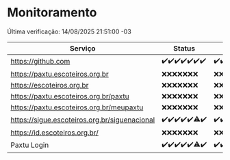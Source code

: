 # Monitoramento

Última verificação: 14/08/2025 21:51:00 -03

|Serviço|Status|Últimas 24h|
|---|---|---|
|https://github.com|<span title="2025-08-08: OK=22">✔️</span><span title="2025-08-09: OK=23">✔️</span><span title="2025-08-10: OK=22">✔️</span><span title="2025-08-11: OK=22">✔️</span><span title="2025-08-12: OK=23">✔️</span><span title="2025-08-13: OK=23">✔️</span><span title="2025-08-14: OK=1">✔️</span>|<span title="13/08/2025 23:43:00 -03 : 200">✔️</span><span title="14/08/2025 00:45:00 -03 : 200">✔️</span><span title="14/08/2025 01:20:00 -03 : 200">✔️</span><span title="14/08/2025 02:12:00 -03 : 200">✔️</span><span title="14/08/2025 03:15:00 -03 : 200">✔️</span><span title="14/08/2025 04:12:00 -03 : 200">✔️</span><span title="14/08/2025 05:14:00 -03 : 200">✔️</span><span title="14/08/2025 06:13:00 -03 : 200">✔️</span><span title="14/08/2025 07:10:00 -03 : 200">✔️</span><span title="14/08/2025 08:08:00 -03 : 200">✔️</span><span title="14/08/2025 09:19:00 -03 : 200">✔️</span><span title="14/08/2025 10:28:00 -03 : 200">✔️</span><span title="14/08/2025 11:10:00 -03 : 200">✔️</span><span title="14/08/2025 12:10:00 -03 : 200">✔️</span><span title="14/08/2025 13:13:00 -03 : 200">✔️</span><span title="14/08/2025 14:09:00 -03 : 200">✔️</span><span title="14/08/2025 15:14:00 -03 : 200">✔️</span><span title="14/08/2025 16:09:00 -03 : 200">✔️</span><span title="14/08/2025 17:11:00 -03 : 200">✔️</span><span title="14/08/2025 18:09:00 -03 : 200">✔️</span><span title="14/08/2025 19:09:00 -03 : 200">✔️</span><span title="14/08/2025 20:09:00 -03 : 200">✔️</span><span title="14/08/2025 21:51:00 -03 : 200">✔️</span>|
|https://paxtu.escoteiros.org.br|<span title="2025-08-08: Falhas=22">❌</span><span title="2025-08-09: Falhas=23">❌</span><span title="2025-08-10: Falhas=22">❌</span><span title="2025-08-11: Falhas=22">❌</span><span title="2025-08-12: Falhas=23">❌</span><span title="2025-08-13: Falhas=23">❌</span><span title="2025-08-14: Falhas=1">❌</span>|<span title="13/08/2025 23:43:00 -03 : 403">❌</span><span title="14/08/2025 00:45:00 -03 : 403">❌</span><span title="14/08/2025 01:20:00 -03 : 403">❌</span><span title="14/08/2025 02:12:00 -03 : 403">❌</span><span title="14/08/2025 03:15:00 -03 : 403">❌</span><span title="14/08/2025 04:12:00 -03 : 403">❌</span><span title="14/08/2025 05:14:00 -03 : 403">❌</span><span title="14/08/2025 06:13:00 -03 : 403">❌</span><span title="14/08/2025 07:10:00 -03 : 403">❌</span><span title="14/08/2025 08:08:00 -03 : 403">❌</span><span title="14/08/2025 09:19:00 -03 : 403">❌</span><span title="14/08/2025 10:28:00 -03 : 403">❌</span><span title="14/08/2025 11:10:00 -03 : 403">❌</span><span title="14/08/2025 12:10:00 -03 : 403">❌</span><span title="14/08/2025 13:13:00 -03 : 403">❌</span><span title="14/08/2025 14:09:00 -03 : 403">❌</span><span title="14/08/2025 15:14:00 -03 : 403">❌</span><span title="14/08/2025 16:09:00 -03 : 403">❌</span><span title="14/08/2025 17:11:00 -03 : 403">❌</span><span title="14/08/2025 18:09:00 -03 : 403">❌</span><span title="14/08/2025 19:09:00 -03 : 403">❌</span><span title="14/08/2025 20:09:00 -03 : 403">❌</span><span title="14/08/2025 21:51:00 -03 : 403">❌</span>|
|https://escoteiros.org.br|<span title="2025-08-08: Falhas=22">❌</span><span title="2025-08-09: Falhas=23">❌</span><span title="2025-08-10: Falhas=22">❌</span><span title="2025-08-11: Falhas=22">❌</span><span title="2025-08-12: Falhas=23">❌</span><span title="2025-08-13: Falhas=23">❌</span><span title="2025-08-14: Falhas=1">❌</span>|<span title="13/08/2025 23:43:00 -03 : 403">❌</span><span title="14/08/2025 00:45:00 -03 : 403">❌</span><span title="14/08/2025 01:20:00 -03 : 403">❌</span><span title="14/08/2025 02:12:00 -03 : 403">❌</span><span title="14/08/2025 03:15:00 -03 : 403">❌</span><span title="14/08/2025 04:12:00 -03 : 403">❌</span><span title="14/08/2025 05:14:00 -03 : 403">❌</span><span title="14/08/2025 06:13:00 -03 : 403">❌</span><span title="14/08/2025 07:10:00 -03 : 403">❌</span><span title="14/08/2025 08:08:00 -03 : 403">❌</span><span title="14/08/2025 09:19:00 -03 : 403">❌</span><span title="14/08/2025 10:28:00 -03 : 403">❌</span><span title="14/08/2025 11:10:00 -03 : 403">❌</span><span title="14/08/2025 12:10:00 -03 : 403">❌</span><span title="14/08/2025 13:13:00 -03 : 403">❌</span><span title="14/08/2025 14:09:00 -03 : 403">❌</span><span title="14/08/2025 15:14:00 -03 : 403">❌</span><span title="14/08/2025 16:09:00 -03 : 403">❌</span><span title="14/08/2025 17:11:00 -03 : 403">❌</span><span title="14/08/2025 18:09:00 -03 : 403">❌</span><span title="14/08/2025 19:09:00 -03 : 403">❌</span><span title="14/08/2025 20:09:00 -03 : 403">❌</span><span title="14/08/2025 21:51:00 -03 : 403">❌</span>|
|https://paxtu.escoteiros.org.br/paxtu|<span title="2025-08-08: Falhas=22">❌</span><span title="2025-08-09: Falhas=23">❌</span><span title="2025-08-10: Falhas=22">❌</span><span title="2025-08-11: Falhas=22">❌</span><span title="2025-08-12: Falhas=23">❌</span><span title="2025-08-13: Falhas=23">❌</span><span title="2025-08-14: Falhas=1">❌</span>|<span title="13/08/2025 23:43:00 -03 : 403">❌</span><span title="14/08/2025 00:45:00 -03 : 403">❌</span><span title="14/08/2025 01:20:00 -03 : 403">❌</span><span title="14/08/2025 02:12:00 -03 : 403">❌</span><span title="14/08/2025 03:15:00 -03 : 403">❌</span><span title="14/08/2025 04:12:00 -03 : 403">❌</span><span title="14/08/2025 05:14:00 -03 : 403">❌</span><span title="14/08/2025 06:13:00 -03 : 403">❌</span><span title="14/08/2025 07:10:00 -03 : 403">❌</span><span title="14/08/2025 08:08:00 -03 : 403">❌</span><span title="14/08/2025 09:19:00 -03 : 403">❌</span><span title="14/08/2025 10:28:00 -03 : 403">❌</span><span title="14/08/2025 11:10:00 -03 : 403">❌</span><span title="14/08/2025 12:10:00 -03 : 403">❌</span><span title="14/08/2025 13:13:00 -03 : 403">❌</span><span title="14/08/2025 14:09:00 -03 : 403">❌</span><span title="14/08/2025 15:14:00 -03 : 403">❌</span><span title="14/08/2025 16:09:00 -03 : 403">❌</span><span title="14/08/2025 17:11:00 -03 : 403">❌</span><span title="14/08/2025 18:09:00 -03 : 403">❌</span><span title="14/08/2025 19:09:00 -03 : 403">❌</span><span title="14/08/2025 20:09:00 -03 : 403">❌</span><span title="14/08/2025 21:51:00 -03 : 403">❌</span>|
|https://paxtu.escoteiros.org.br/meupaxtu|<span title="2025-08-08: Falhas=22">❌</span><span title="2025-08-09: Falhas=23">❌</span><span title="2025-08-10: Falhas=22">❌</span><span title="2025-08-11: Falhas=22">❌</span><span title="2025-08-12: Falhas=23">❌</span><span title="2025-08-13: Falhas=23">❌</span><span title="2025-08-14: Falhas=1">❌</span>|<span title="13/08/2025 23:43:00 -03 : 403">❌</span><span title="14/08/2025 00:45:00 -03 : 403">❌</span><span title="14/08/2025 01:20:00 -03 : 403">❌</span><span title="14/08/2025 02:12:00 -03 : 403">❌</span><span title="14/08/2025 03:15:00 -03 : 403">❌</span><span title="14/08/2025 04:12:00 -03 : 403">❌</span><span title="14/08/2025 05:14:00 -03 : 403">❌</span><span title="14/08/2025 06:13:00 -03 : 403">❌</span><span title="14/08/2025 07:10:00 -03 : 403">❌</span><span title="14/08/2025 08:08:00 -03 : 403">❌</span><span title="14/08/2025 09:19:00 -03 : 403">❌</span><span title="14/08/2025 10:28:00 -03 : 403">❌</span><span title="14/08/2025 11:10:00 -03 : 403">❌</span><span title="14/08/2025 12:10:00 -03 : 403">❌</span><span title="14/08/2025 13:13:00 -03 : 403">❌</span><span title="14/08/2025 14:09:00 -03 : 403">❌</span><span title="14/08/2025 15:14:00 -03 : 403">❌</span><span title="14/08/2025 16:09:00 -03 : 403">❌</span><span title="14/08/2025 17:11:00 -03 : 403">❌</span><span title="14/08/2025 18:09:00 -03 : 403">❌</span><span title="14/08/2025 19:09:00 -03 : 403">❌</span><span title="14/08/2025 20:09:00 -03 : 403">❌</span><span title="14/08/2025 21:51:00 -03 : 403">❌</span>|
|https://sigue.escoteiros.org.br/siguenacional|<span title="2025-08-08: OK=22">✔️</span><span title="2025-08-09: OK=23">✔️</span><span title="2025-08-10: OK=22">✔️</span><span title="2025-08-11: OK=22">✔️</span><span title="2025-08-12: OK=23">✔️</span><span title="2025-08-13: OK=22, Falhas=1">⚠️</span><span title="2025-08-14: OK=1">✔️</span>|<span title="13/08/2025 23:43:00 -03 : 200">✔️</span><span title="14/08/2025 00:45:00 -03 : 200">✔️</span><span title="14/08/2025 01:20:00 -03 : 200">✔️</span><span title="14/08/2025 02:12:00 -03 : 200">✔️</span><span title="14/08/2025 03:15:00 -03 : 200">✔️</span><span title="14/08/2025 04:12:00 -03 : 200">✔️</span><span title="14/08/2025 05:14:00 -03 : 200">✔️</span><span title="14/08/2025 06:13:00 -03 : 200">✔️</span><span title="14/08/2025 07:10:00 -03 : 200">✔️</span><span title="14/08/2025 08:08:00 -03 : 200">✔️</span><span title="14/08/2025 09:19:00 -03 : 200">✔️</span><span title="14/08/2025 10:28:00 -03 : 200">✔️</span><span title="14/08/2025 11:10:00 -03 : 200">✔️</span><span title="14/08/2025 12:10:00 -03 : 0">❌</span><span title="14/08/2025 13:13:00 -03 : 200">✔️</span><span title="14/08/2025 14:09:00 -03 : 200">✔️</span><span title="14/08/2025 15:14:00 -03 : 200">✔️</span><span title="14/08/2025 16:09:00 -03 : 200">✔️</span><span title="14/08/2025 17:11:00 -03 : 200">✔️</span><span title="14/08/2025 18:09:00 -03 : 200">✔️</span><span title="14/08/2025 19:09:00 -03 : 200">✔️</span><span title="14/08/2025 20:09:00 -03 : 200">✔️</span><span title="14/08/2025 21:51:00 -03 : 200">✔️</span>|
|https://id.escoteiros.org.br/|<span title="2025-08-08: Falhas=22">❌</span><span title="2025-08-09: Falhas=23">❌</span><span title="2025-08-10: Falhas=22">❌</span><span title="2025-08-11: Falhas=22">❌</span><span title="2025-08-12: Falhas=23">❌</span><span title="2025-08-13: Falhas=23">❌</span><span title="2025-08-14: Falhas=1">❌</span>|<span title="13/08/2025 23:43:00 -03 : 403">❌</span><span title="14/08/2025 00:45:00 -03 : 403">❌</span><span title="14/08/2025 01:20:00 -03 : 403">❌</span><span title="14/08/2025 02:12:00 -03 : 403">❌</span><span title="14/08/2025 03:15:00 -03 : 403">❌</span><span title="14/08/2025 04:12:00 -03 : 403">❌</span><span title="14/08/2025 05:14:00 -03 : 403">❌</span><span title="14/08/2025 06:13:00 -03 : 403">❌</span><span title="14/08/2025 07:10:00 -03 : 403">❌</span><span title="14/08/2025 08:08:00 -03 : 403">❌</span><span title="14/08/2025 09:19:00 -03 : 403">❌</span><span title="14/08/2025 10:28:00 -03 : 403">❌</span><span title="14/08/2025 11:10:00 -03 : 403">❌</span><span title="14/08/2025 12:10:00 -03 : 403">❌</span><span title="14/08/2025 13:13:00 -03 : 403">❌</span><span title="14/08/2025 14:09:00 -03 : 403">❌</span><span title="14/08/2025 15:14:00 -03 : 403">❌</span><span title="14/08/2025 16:09:00 -03 : 403">❌</span><span title="14/08/2025 17:11:00 -03 : 403">❌</span><span title="14/08/2025 18:09:00 -03 : 403">❌</span><span title="14/08/2025 19:09:00 -03 : 403">❌</span><span title="14/08/2025 20:09:00 -03 : 403">❌</span><span title="14/08/2025 21:51:00 -03 : 403">❌</span>|
|Paxtu Login|<span title="2025-08-08: OK=22">✔️</span><span title="2025-08-09: OK=23">✔️</span><span title="2025-08-10: OK=22">✔️</span><span title="2025-08-11: OK=22">✔️</span><span title="2025-08-12: OK=23">✔️</span><span title="2025-08-13: OK=22, Falhas=1">⚠️</span><span title="2025-08-14: OK=1">✔️</span>|<span title="13/08/2025 23:43:00 -03 : 200">✔️</span><span title="14/08/2025 00:45:00 -03 : 200">✔️</span><span title="14/08/2025 01:20:00 -03 : 200">✔️</span><span title="14/08/2025 02:12:00 -03 : 200">✔️</span><span title="14/08/2025 03:15:00 -03 : 200">✔️</span><span title="14/08/2025 04:12:00 -03 : 200">✔️</span><span title="14/08/2025 05:14:00 -03 : 200">✔️</span><span title="14/08/2025 06:13:00 -03 : 200">✔️</span><span title="14/08/2025 07:10:00 -03 : 200">✔️</span><span title="14/08/2025 08:08:00 -03 : 200">✔️</span><span title="14/08/2025 09:19:00 -03 : 200">✔️</span><span title="14/08/2025 10:28:00 -03 : 200">✔️</span><span title="14/08/2025 11:10:00 -03 : 200">✔️</span><span title="14/08/2025 12:10:00 -03 : 200">✔️</span><span title="14/08/2025 13:13:00 -03 : 200">✔️</span><span title="14/08/2025 14:09:00 -03 : 200">✔️</span><span title="14/08/2025 15:14:00 -03 : 200">✔️</span><span title="14/08/2025 16:09:00 -03 : 200">✔️</span><span title="14/08/2025 17:11:00 -03 : 200">✔️</span><span title="14/08/2025 18:09:00 -03 : 200">✔️</span><span title="14/08/2025 19:09:00 -03 : 200">✔️</span><span title="14/08/2025 20:09:00 -03 : 200">✔️</span><span title="14/08/2025 21:51:00 -03 : 200">✔️</span>|
